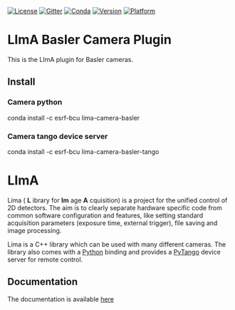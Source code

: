 [![License](https://img.shields.io/github/license/esrf-bliss/lima.svg?style=flat)](https://opensource.org/licenses/GPL-3.0)
[![Gitter](https://img.shields.io/gitter/room/esrf-bliss/lima.svg?style=flat)](https://gitter.im/esrf-bliss/LImA)
[![Conda](https://img.shields.io/conda/dn/esrf-bcu/lima-camera-basler.svg?style=flat)](https://anaconda.org/esrf-bcu)
[![Version](https://img.shields.io/conda/vn/esrf-bcu/lima-camera-basler.svg?style=flat)](https://anaconda.org/esrf-bcu)
[![Platform](https://img.shields.io/conda/pn/esrf-bcu/lima-camera-basler.svg?style=flat)](https://anaconda.org/esrf-bcu)

# LImA Basler Camera Plugin

This is the LImA plugin for Basler cameras.

## Install

### Camera python

conda install -c esrf-bcu lima-camera-basler

### Camera tango device server

conda install -c esrf-bcu lima-camera-basler-tango

# LImA

Lima ( **L** ibrary for **Im** age **A** cquisition) is a project for the unified control of 2D detectors. The aim is to clearly separate hardware specific code from common software configuration and features, like setting standard acquisition parameters (exposure time, external trigger), file saving and image processing.

Lima is a C++ library which can be used with many different cameras. The library also comes with a [Python](http://python.org) binding and provides a [PyTango](http://pytango.readthedocs.io/en/stable/) device server for remote control.

## Documentation

The documentation is available [here](https://lima1.readthedocs.io/)

